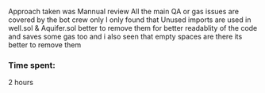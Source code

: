 Approach taken was Mannual review
All the main QA or gas issues are covered by the bot crew only
I only found that
Unused imports are used in well.sol & Aquifer.sol
better to remove them for better readablity of the code and saves some gas too
and i also seen that empty spaces are there its better to remove them



### Time spent:
2 hours